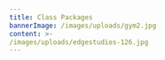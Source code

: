 ```yaml
---
title: Class Packages
bannerImage: /images/uploads/gym2.jpg
content: >-
/images/uploads/edgestudios-126.jpg
---
```

